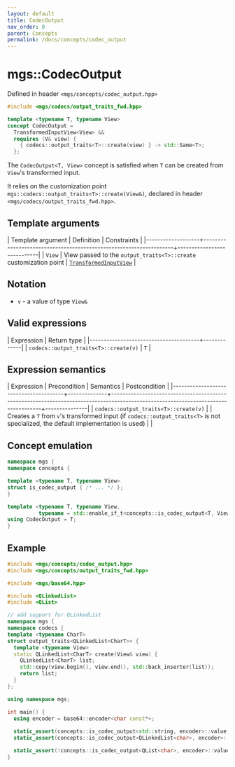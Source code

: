 ```yaml
---
layout: default
title: CodecOutput
nav_order: 8
parent: Concepts
permalink: /docs/concepts/codec_output
---
```


# mgs::CodecOutput

Defined in header `<mgs/concepts/codec_output.hpp>`

```cpp
#include <mgs/codecs/output_traits_fwd.hpp>

template <typename T, typename View>
concept CodecOutput =
  TransformedInputView<View> &&
  requires (V& view) {
    { codecs::output_traits<T>::create(view) } -> std::Same<T>;
  };
```

The `CodecOutput<T, View>` concept is satisfied when `T` can be created from `View`'s transformed input.

It relies on the customization point `mgs::codecs::output_traits<T>::create(View&)`, declared in header `<mgs/codecs/output_traits_fwd.hpp>`.

## Template arguments

| Template argument | Definition                                                        | Constraints                |
|-------------------+-------------------------------------------------------------------+----------------------------|
| `View`            | View passed to the `output_traits<T>::create` customization point | [`TransformedInputView`]() |

## Notation

* `v` - a value of type `View&`

## Valid expressions

| Expression                            | Return type |
|---------------------------------------+-------------|
| `codecs::output_traits<T>::create(v)` | `T`         |

## Expression semantics

| Expression                            | Precondition | Semantics                                                                                                                         | Postcondition |
|---------------------------------------+--------------+-----------------------------------------------------------------------------------------------------------------------------------+---------------|
| `codecs::output_traits<T>::create(v)` |              | Creates a `T` from `v`'s transformed input (if `codecs::output_traits<T>` is not specialized, the default implementation is used) |               |

## Concept emulation

```cpp
namespace mgs {
namespace concepts {

template <typename T, typename View>
struct is_codec_output { /* ... */ };
}

template <typename T, typename View,
          typename = std::enable_if_t<concepts::is_codec_output<T, View>::value>>
using CodecOutput = T;
}
```

## Example

```cpp
#include <mgs/concepts/codec_output.hpp>
#include <mgs/concepts/output_traits_fwd.hpp>

#include <mgs/base64.hpp>

#include <QLinkedList>
#include <QList>

// add support for QLinkedList
namespace mgs {
namespace codecs {
template <typename CharT>
struct output_traits<QLinkedList<CharT>> {
  template <typename View>
  static QLinkedList<CharT> create(View& view) {
    QLinkedList<CharT> list;
    std::copy(view.begin(), view.end(), std::back_inserter(list));
    return list;
  }
};

using namespace mgs;

int main() {
  using encoder = base64::encoder<char const*>;
  
  static_assert(concepts::is_codec_output<std::string, encoder>::value, "");
  static_assert(concepts::is_codec_output<QLinkedList<char>, encoder>::value, "");

  static_assert(!concepts::is_codec_output<QList<char>, encoder>::value, "");
}
```

